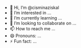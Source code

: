 - 👋 Hi, I’m @cisminaziskal
- 👀 I’m interested in ...
- 🌱 I’m currently learning ...
- 💞️ I’m looking to collaborate on ...
- 📫 How to reach me ...
- 😄 Pronouns: ...
- ⚡ Fun fact: ...

<!---
cisminaziskal/cisminaziskal is a ✨ special ✨ repository because its `README.md` (this file) appears on your GitHub profile.
You can click the Preview link to take a look at your changes.
--->
